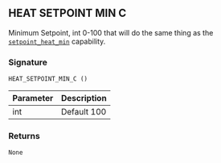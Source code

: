 ## HEAT SETPOINT MIN C

Minimum Setpoint, int 0-100 that will do the same thing as the [`setpoint_heat_min`][1] capability.


### Signature

`HEAT_SETPOINT_MIN_C ()` 


| Parameter | Description |
| --- | --- |
| int | Default 100 |


### Returns

`None`

[1]:	https://control4.github.io/docs-driverworks-proxyprotocol/#thermostat-capabilities